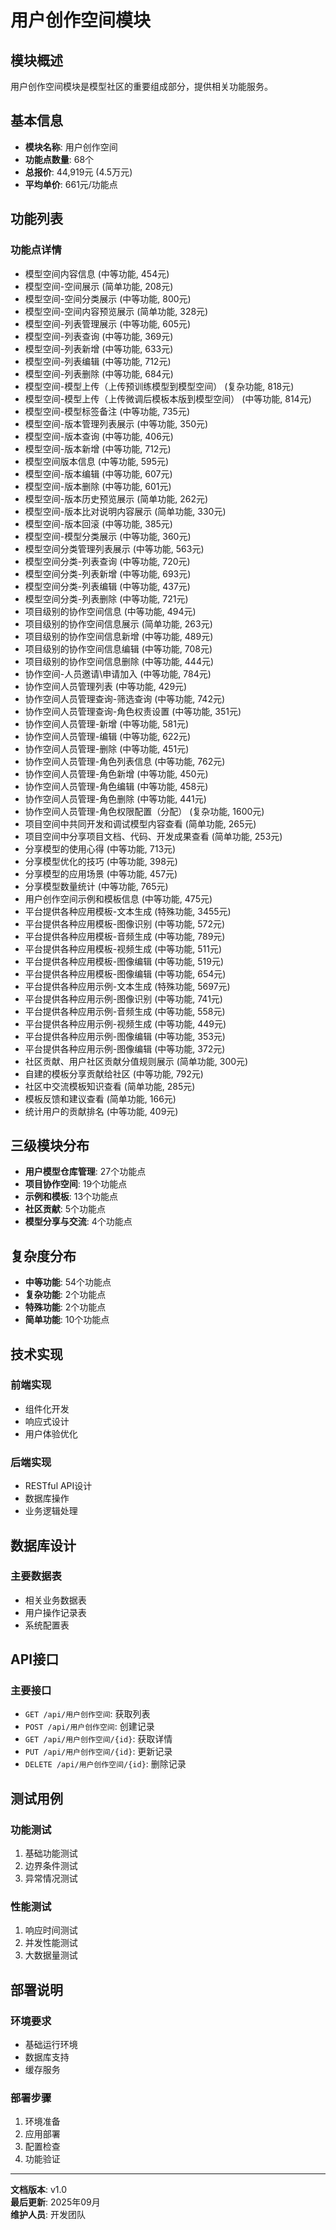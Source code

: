 # 用户创作空间模块

## 模块概述
用户创作空间模块是模型社区的重要组成部分，提供相关功能服务。

## 基本信息
- **模块名称**: 用户创作空间
- **功能点数量**: 68个
- **总报价**: 44,919元 (4.5万元)
- **平均单价**: 661元/功能点

## 功能列表

### 功能点详情
- 模型空间内容信息 (中等功能, 454元)
- 模型空间-空间展示 (简单功能, 208元)
- 模型空间-空间分类展示 (中等功能, 800元)
- 模型空间-空间内容预览展示 (简单功能, 328元)
- 模型空间-列表管理展示 (中等功能, 605元)
- 模型空间-列表查询 (中等功能, 369元)
- 模型空间-列表新增 (中等功能, 633元)
- 模型空间-列表编辑 (中等功能, 712元)
- 模型空间-列表删除 (中等功能, 684元)
- 模型空间-模型上传（上传预训练模型到模型空间） (复杂功能, 818元)
- 模型空间-模型上传（上传微调后模板本版到模型空间） (中等功能, 814元)
- 模型空间-模型标签备注 (中等功能, 735元)
- 模型空间-版本管理列表展示 (中等功能, 350元)
- 模型空间-版本查询 (中等功能, 406元)
- 模型空间-版本新增 (中等功能, 712元)
- 模型空间版本信息 (中等功能, 595元)
- 模型空间-版本编辑 (中等功能, 607元)
- 模型空间-版本删除 (中等功能, 601元)
- 模型空间-版本历史预览展示 (简单功能, 262元)
- 模型空间-版本比对说明内容展示 (简单功能, 330元)
- 模型空间-版本回滚 (中等功能, 385元)
- 模型空间-模型分类展示 (中等功能, 360元)
- 模型空间分类管理列表展示 (中等功能, 563元)
- 模型空间分类-列表查询 (中等功能, 720元)
- 模型空间分类-列表新增 (中等功能, 693元)
- 模型空间分类-列表编辑 (中等功能, 437元)
- 模型空间分类-列表删除 (中等功能, 721元)
- 项目级别的协作空间信息 (中等功能, 494元)
- 项目级别的协作空间信息展示 (简单功能, 263元)
- 项目级别的协作空间信息新增 (中等功能, 489元)
- 项目级别的协作空间信息编辑 (中等功能, 708元)
- 项目级别的协作空间信息删除 (中等功能, 444元)
- 协作空间-人员邀请\申请加入 (中等功能, 784元)
- 协作空间人员管理列表 (中等功能, 429元)
- 协作空间人员管理查询-筛选查询 (中等功能, 742元)
- 协作空间人员管理查询-角色权责设置 (中等功能, 351元)
- 协作空间人员管理-新增 (中等功能, 581元)
- 协作空间人员管理-编辑 (中等功能, 622元)
- 协作空间人员管理-删除 (中等功能, 451元)
- 协作空间人员管理-角色列表信息 (中等功能, 762元)
- 协作空间人员管理-角色新增 (中等功能, 450元)
- 协作空间人员管理-角色编辑 (中等功能, 458元)
- 协作空间人员管理-角色删除 (中等功能, 441元)
- 协作空间人员管理-角色权限配置（分配） (复杂功能, 1600元)
- 项目空间中共同开发和调试模型内容查看 (简单功能, 265元)
- 项目空间中分享项目文档、代码、开发成果查看 (简单功能, 253元)
- 分享模型的使用心得 (中等功能, 713元)
- 分享模型优化的技巧 (中等功能, 398元)
- 分享模型的应用场景 (中等功能, 457元)
- 分享模型数量统计 (中等功能, 765元)
- 用户创作空间示例和模板信息 (中等功能, 475元)
- 平台提供各种应用模板-文本生成 (特殊功能, 3455元)
- 平台提供各种应用模板-图像识别 (中等功能, 572元)
- 平台提供各种应用模板-音频生成 (中等功能, 789元)
- 平台提供各种应用模板-视频生成 (中等功能, 511元)
- 平台提供各种应用模板-图像编辑 (中等功能, 519元)
- 平台提供各种应用模板-图像编辑 (中等功能, 654元)
- 平台提供各种应用示例-文本生成 (特殊功能, 5697元)
- 平台提供各种应用示例-图像识别 (中等功能, 741元)
- 平台提供各种应用示例-音频生成 (中等功能, 558元)
- 平台提供各种应用示例-视频生成 (中等功能, 449元)
- 平台提供各种应用示例-图像编辑 (中等功能, 353元)
- 平台提供各种应用示例-图像编辑 (中等功能, 372元)
- 社区贡献、用户社区贡献分值规则展示 (简单功能, 300元)
- 自建的模板分享贡献给社区 (中等功能, 792元)
- 社区中交流模板知识查看 (简单功能, 285元)
- 模板反馈和建议查看 (简单功能, 166元)
- 统计用户的贡献排名 (中等功能, 409元)

## 三级模块分布

- **用户模型仓库管理**: 27个功能点
- **项目协作空间**: 19个功能点
- **示例和模板**: 13个功能点
- **社区贡献**: 5个功能点
- **模型分享与交流**: 4个功能点

## 复杂度分布

- **中等功能**: 54个功能点
- **复杂功能**: 2个功能点
- **特殊功能**: 2个功能点
- **简单功能**: 10个功能点

## 技术实现

### 前端实现
- 组件化开发
- 响应式设计
- 用户体验优化

### 后端实现
- RESTful API设计
- 数据库操作
- 业务逻辑处理

## 数据库设计

### 主要数据表
- 相关业务数据表
- 用户操作记录表
- 系统配置表

## API接口

### 主要接口
- `GET /api/用户创作空间`: 获取列表
- `POST /api/用户创作空间`: 创建记录
- `GET /api/用户创作空间/{id}`: 获取详情
- `PUT /api/用户创作空间/{id}`: 更新记录
- `DELETE /api/用户创作空间/{id}`: 删除记录

## 测试用例

### 功能测试
1. 基础功能测试
2. 边界条件测试
3. 异常情况测试

### 性能测试
1. 响应时间测试
2. 并发性能测试
3. 大数据量测试

## 部署说明

### 环境要求
- 基础运行环境
- 数据库支持
- 缓存服务

### 部署步骤
1. 环境准备
2. 应用部署
3. 配置检查
4. 功能验证

---

**文档版本**: v1.0  
**最后更新**: 2025年09月  
**维护人员**: 开发团队

